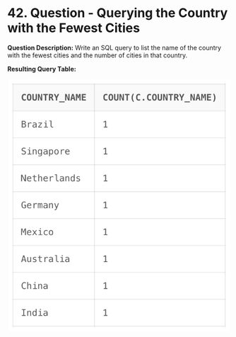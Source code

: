 # 42. Question - Querying the Country with the Fewest Cities

**Question Description:**
Write an SQL query to list the name of the country with the fewest cities and the number of cities in that country.

**Resulting Query Table:**

![alt text](/Sql-ScreenShots/ScreenShot_42.png)
